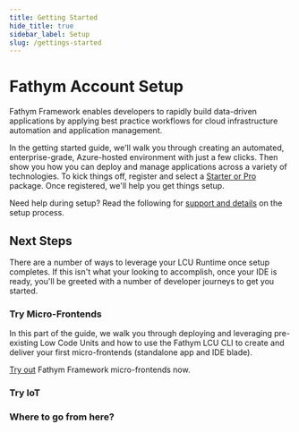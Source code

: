 ```yaml
---
title: Getting Started
hide_title: true
sidebar_label: Setup
slug: /gettings-started
---
```


# Fathym Account Setup

Fathym Framework enables developers to rapidly build data-driven applications by applying best practice workflows for cloud infrastructure automation and application management.

In the getting started guide, we'll walk you through creating an automated, enterprise-grade, Azure-hosted environment with just a few clicks.  Then show you how you can deploy and manage applications across a variety of technologies.  To kick things off, register and select a [Starter or Pro](https://www.fathym-it.com/billing/lcu) package.  Once registered, we'll help you get things setup.

Need help during setup?  Read the following for [support and details](getting-started/enterprise-setup-explained) on the setup process.

## Next Steps

There are a number of ways to leverage your LCU Runtime once setup completes.  If this isn't what your looking to accomplish, once your IDE is ready, you'll be greeted with a number of developer journeys to get you started.

### Try Micro-Frontends

In this part of the guide, we walk you through deploying and leveraging pre-existing Low Code Units and how to use the Fathym LCU CLI to create and deliver your first micro-frontends (standalone app and IDE blade).

[Try out](getting-started/try-it/micro-frontends) Fathym Framework micro-frontends now.

### Try IoT

### Where to go from here?
